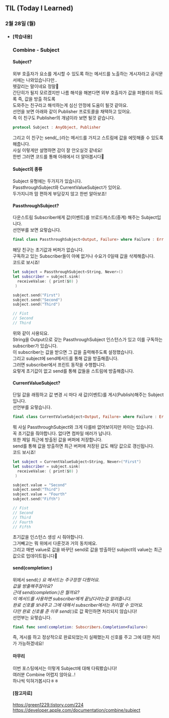 ## TIL (Today I Learned)

### 2월 28일 (월)   

- #### [학습내용] 
  ### Combine - Subject     
  
  #### Subject?   
  외부 호출자가 요소를 게시할 수 있도록 하는 메서드를 노출하는 게시자라고 공식문서에는 나와있습니다만..   
  헷갈리는 말이네요 정말🥲   
  간단히가 될지 모르겠지만 나름 해석을 해본다면 외부 호출자가 값을 퍼블리쉬 하도록 즉, 값을 방출 하도록   
  도와주는 친구라고 해석하는게 심신 안정에 도움이 될것 같아요.   
  선언을 보면 아래와 같이 Publisher 프로토콜을 채택하고 있어요.   
  즉 이 친구도 Publisher의 개념이라 보면 될것 같습니다.   
  ```swift
  protocol Subject : AnyObject, Publisher
  ```
  그리고 이 친구는 send(_:)라는 메서드를 가지고 스트림에 값을 에밋해줄 수 있도록 해줍니다.   
  사실 이렇게만 설명하면 감이 잘 안오실것 같네요!   
  한번 그러면 코드를 통해 아래에서 더 알아봅시다🙌   

  #### Subject의 종류   
  Subject 유형에는 두가지가 있습니다.   
  PassthroughSubject와 CurrentValueSubject가 있어요.   
  두가지니까 맘 편하게 부담갖지 않고 한번 알아보죠!   
  
  #### PassthroughSubject?   
  다운스트림 Subscriber에게 값(이벤트)를 브로드캐스트(중계) 해주는 Subject입니다.   
  선언부를 보면 요렇습니다.   
  ```swift
  final class PassthroughSubject<Output, Failure> where Failure : Error
  ```
  해당 친구는 초기값과 버퍼가 없습니다.   
  구독하고 있는 Subscriber들이 아예 없거나 수요가 0일때 값을 삭제해줍니다.   
  코드로 보시죠!   
  ```swift
  let subject = PassthroughSubject<String, Never>() 
  let subscriber = subject.sink(
    receiveValue: { print($0) }
   ) 
  
  subject.send("First") 
  subject.send("Second")
  subject.send("Third")
  
  // Fist
  // Second
  // Third
  ```
  위와 같이 사용되요.   
  String을 Output으로 갖는 PassthroughSubject 인스턴스가 있고 이를 구독하는subscriber가 있습니다.   
  이 subscriber는 값을 받으면 그 값을 출력해주도록 설정했습니다.   
  그리고 subject에 send메서드를 통해 값을 방출해줍니다.   
  그러면 subscriber에서 프린트 동작을 수행합니다.   
  요렇게 초기값이 없고 send를 통해 값들을 스트림에 방출해줍니다.   
  
  #### CurrentValueSubject?   
  단일 값을 래핑하고 값 변경 시 마다 새 값(이벤트)를 게시(Publish)해주는 Subject입니다.   
  선언부를 요렇습니다.   
  ```swift
  final class CurrentValueSubject<Output, Failure> where Failure : Error
  ```
  뭐 사실 PassthroughSubject와 크게 다를바 없어보이지만 차이는 있습니다.   
  꼭 초기값을 줘야합니다. 없다면 컴파일 에러가 납니다.   
  또한 제일 최근에 방출된 값을 버퍼에 저장합니다.   
  send를 통해 값을 방출하면 최근 버퍼에 저장된 값도 해당 값으로 갱신됩니다.   
  코드 보시죠!   
  ```swift
  let subject = CurrentValueSubject<String, Never>("First") 
  let subscriber = subject.sink(
    receiveValue: { print($0) }
   ) 
  
  subject.value = "Second"
  subject.send("Third")
  subject.value = "Fourth"
  subject.send("Fifth")
  
  // Fist
  // Second
  // Third
  // Fourth
  // Fifth
  ```
  초기값을 인스턴스 생성 시 줘야합니다.   
  그거빼고는 뭐 위에서 다룬것과 거의 동치에요.   
  그리고 매번 value로 값을 바꾸던 send로 값을 방출하던 subject의 value는 최근 값으로 업데이트됩니다🙌   
  
  #### send(completion:)    
  위에서 send(_:) 요 메서드는 주구장창 다뤘어요.   
  값을 방출해주잖아요?   
  근데 send(completion:)은 뭘까요?   
  이 메서드를 사용하면 subscriber에게 끝났다라는걸 알려줍니다.   
  완료 신호를 보내주고 그에 대해서 subscriber에서는 처리할 수 있어요.   
  다만 완료 신호를 준 이후 send(_:)로 값 확인하면 처리되지 않습니다!  
  선언부는 요렇습니다.   
  ```swift
  final func send(completion: Subscribers.Completion<Failure>)
  ```
  즉, 게시를 하고 정상적으로 완료되었는지 실패했는지 신호를 주고 그에 대한 처리가 가능하겠네요!    
  
  #### 마무리   
  이번 포스팅에서는 이렇게 Subject에 대해 다뤄봤습니다!   
  여러분 Combine 어렵지 않아요..!   
  하나씩 익혀가봅시다ㅎㅎ   
  
  #### [참고자료]   
  https://green1229.tistory.com/224   
  https://developer.apple.com/documentation/combine/subject   
